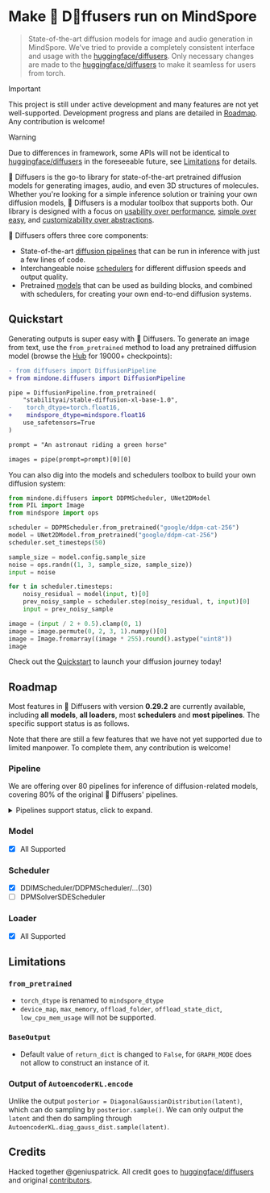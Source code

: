 <!---
Copyright 2022 - The HuggingFace Team. All rights reserved.
Hacked together by / Copyright 2024 Genius Patrick @ MindSpore Team.

Licensed under the Apache License, Version 2.0 (the "License");
you may not use this file except in compliance with the License.
You may obtain a copy of the License at

    http://www.apache.org/licenses/LICENSE-2.0

Unless required by applicable law or agreed to in writing, software
distributed under the License is distributed on an "AS IS" BASIS,
WITHOUT WARRANTIES OR CONDITIONS OF ANY KIND, either express or implied.
See the License for the specific language governing permissions and
limitations under the License.
-->

# Make 🤗 D🧨ffusers run on MindSpore

> State-of-the-art diffusion models for image and audio generation in MindSpore.
> We've tried to provide a completely consistent interface and usage with the [huggingface/diffusers](https://github.com/huggingface/diffusers).
> Only necessary changes are made to the [huggingface/diffusers](https://github.com/huggingface/diffusers) to make it seamless for users from torch.

> [!IMPORTANT]
> This project is still under active development and many features are not yet well-supported.
> Development progress and plans are detailed in [Roadmap](#Roadmap).
> Any contribution is welcome!

> [!WARNING]
> Due to differences in framework, some APIs will not be identical to [huggingface/diffusers](https://github.com/huggingface/diffusers) in the foreseeable future, see [Limitations](#Limitations) for details.

🤗 Diffusers is the go-to library for state-of-the-art pretrained diffusion models for generating images, audio, and even 3D structures of molecules. Whether you're looking for a simple inference solution or training your own diffusion models, 🤗 Diffusers is a modular toolbox that supports both. Our library is designed with a focus on [usability over performance](https://huggingface.co/docs/diffusers/conceptual/philosophy#usability-over-performance), [simple over easy](https://huggingface.co/docs/diffusers/conceptual/philosophy#simple-over-easy), and [customizability over abstractions](https://huggingface.co/docs/diffusers/conceptual/philosophy#tweakable-contributorfriendly-over-abstraction).

🤗 Diffusers offers three core components:

- State-of-the-art [diffusion pipelines](https://huggingface.co/docs/diffusers/api/pipelines/overview) that can be run in inference with just a few lines of code.
- Interchangeable noise [schedulers](https://huggingface.co/docs/diffusers/api/schedulers/overview) for different diffusion speeds and output quality.
- Pretrained [models](https://huggingface.co/docs/diffusers/api/models/overview) that can be used as building blocks, and combined with schedulers, for creating your own end-to-end diffusion systems.

## Quickstart

Generating outputs is super easy with 🤗 Diffusers. To generate an image from text, use the `from_pretrained` method to load any pretrained diffusion model (browse the [Hub](https://huggingface.co/models?library=diffusers&sort=downloads) for 19000+ checkpoints):

```diff
- from diffusers import DiffusionPipeline
+ from mindone.diffusers import DiffusionPipeline

pipe = DiffusionPipeline.from_pretrained(
    "stabilityai/stable-diffusion-xl-base-1.0",
-    torch_dtype=torch.float16,
+    mindspore_dtype=mindspore.float16
    use_safetensors=True
)

prompt = "An astronaut riding a green horse"

images = pipe(prompt=prompt)[0][0]
```

You can also dig into the models and schedulers toolbox to build your own diffusion system:

```python
from mindone.diffusers import DDPMScheduler, UNet2DModel
from PIL import Image
from mindspore import ops

scheduler = DDPMScheduler.from_pretrained("google/ddpm-cat-256")
model = UNet2DModel.from_pretrained("google/ddpm-cat-256")
scheduler.set_timesteps(50)

sample_size = model.config.sample_size
noise = ops.randn((1, 3, sample_size, sample_size))
input = noise

for t in scheduler.timesteps:
    noisy_residual = model(input, t)[0]
    prev_noisy_sample = scheduler.step(noisy_residual, t, input)[0]
    input = prev_noisy_sample

image = (input / 2 + 0.5).clamp(0, 1)
image = image.permute(0, 2, 3, 1).numpy()[0]
image = Image.fromarray((image * 255).round().astype("uint8"))
image
```

Check out the [Quickstart](https://huggingface.co/docs/diffusers/quicktour) to launch your diffusion journey today!

## Roadmap

Most features in 🤗 Diffusers with version **0.29.2** are currently available, including **all models**, **all loaders**, most **schedulers** and **most pipelines**. The specific support status is as follows.

Note that there are still a few features that we have not yet supported due to limited manpower. To complete them, any contribution is welcome!

### Pipeline

We are offering over 80 pipelines for inference of diffusion-related models, covering 80% of the original 🤗 Diffusers' pipelines. 

<details>
  <summary>Pipelines support status, click to expand.</summary>

- [ ] AmusedImg2ImgPipeline
- [ ] AmusedInpaintPipeline
- [ ] AmusedPipeline
- [x] AnimateDiffPipeline
- [x] AnimateDiffSDXLPipeline
- [x] AnimateDiffVideoToVideoPipeline
- [ ] AudioLDM2Pipeline
- [ ] AudioLDMPipeline
- [x] BlipDiffusionControlNetPipeline
- [x] BlipDiffusionPipeline
- [x] ConsistencyModelPipeline
- [x] DDIMPipeline
- [x] DDPMPipeline
- [x] DanceDiffusionPipeline
- [x] DiTPipeline
- [x] HunyuanDiTPipeline
- [x] I2VGenXLPipeline
- [x] IFImg2ImgPipeline
- [x] IFImg2ImgSuperResolutionPipeline
- [x] IFInpaintingPipeline
- [x] IFInpaintingSuperResolutionPipeline
- [x] IFPipeline
- [x] IFSuperResolutionPipeline
- [x] Kandinsky3Img2ImgPipeline
- [x] Kandinsky3Pipeline
- [x] KandinskyCombinedPipeline
- [x] KandinskyImg2ImgCombinedPipeline
- [x] KandinskyImg2ImgPipeline
- [x] KandinskyInpaintCombinedPipeline
- [x] KandinskyInpaintPipeline
- [x] KandinskyPipeline
- [x] KandinskyPriorPipeline
- [x] KandinskyV22CombinedPipeline
- [x] KandinskyV22ControlnetImg2ImgPipeline
- [x] KandinskyV22ControlnetPipeline
- [x] KandinskyV22Img2ImgCombinedPipeline
- [x] KandinskyV22Img2ImgPipeline
- [x] KandinskyV22InpaintCombinedPipeline
- [x] KandinskyV22InpaintPipeline
- [x] KandinskyV22Pipeline
- [x] KandinskyV22PriorEmb2EmbPipeline
- [x] KandinskyV22PriorPipeline
- [x] LDMSuperResolutionPipeline
- [x] LDMTextToImagePipeline
- [x] LatentConsistencyModelImg2ImgPipeline
- [x] LatentConsistencyModelPipeline
- [x] MarigoldDepthPipeline
- [x] MarigoldNormalsPipeline
- [ ] MusicLDMPipeline
- [ ] PIAPipeline
- [ ] PaintByExamplePipeline
- [x] PixArtAlphaPipeline
- [x] PixArtSigmaPipeline
- [ ] SemanticStableDiffusionPipeline
- [x] ShapEImg2ImgPipeline
- [x] ShapEPipeline
- [x] StableCascadeCombinedPipeline
- [x] StableCascadeDecoderPipeline
- [x] StableCascadePriorPipeline
- [x] StableDiffusion3ControlNetPipeline
- [x] StableDiffusion3Img2ImgPipeline
- [x] StableDiffusion3Pipeline
- [x] StableDiffusionAdapterPipeline
- [ ] StableDiffusionAttendAndExcitePipeline
- [x] StableDiffusionControlNetImg2ImgPipeline
- [x] StableDiffusionControlNetInpaintPipeline
- [x] StableDiffusionControlNetPipeline
- [x] StableDiffusionControlNetXSPipeline
- [x] StableDiffusionDepth2ImgPipeline
- [x] StableDiffusionDiffEditPipeline
- [x] StableDiffusionGLIGENPipeline
- [x] StableDiffusionGLIGENTextImagePipeline
- [x] StableDiffusionImageVariationPipeline
- [x] StableDiffusionImg2ImgPipeline
- [x] StableDiffusionInpaintPipeline
- [x] StableDiffusionInstructPix2PixPipeline
- [ ] StableDiffusionLDM3DPipeline
- [ ] StableDiffusionLDM3DPipeline
- [x] StableDiffusionLatentUpscalePipeline
- [ ] StableDiffusionPanoramaPipeline
- [x] StableDiffusionPipeline
- [ ] StableDiffusionSAGPipeline
- [x] StableDiffusionUpscalePipeline
- [x] StableDiffusionXLAdapterPipeline
- [x] StableDiffusionXLControlNetImg2ImgPipeline
- [x] StableDiffusionXLControlNetInpaintPipeline
- [x] StableDiffusionXLControlNetPipeline
- [x] StableDiffusionXLControlNetXSPipeline
- [x] StableDiffusionXLImg2ImgPipeline
- [x] StableDiffusionXLInpaintPipeline
- [x] StableDiffusionXLInstructPix2PixPipeline
- [x] StableDiffusionXLPipeline
- [ ] StableUnCLIPImg2ImgPipeline
- [ ] StableUnCLIPPipeline
- [x] StableVideoDiffusionPipeline
- [ ] TextToVideoSDPipeline
- [ ] TextToVideoZeroPipeline
- [ ] TextToVideoZeroSDXLPipeline
- [x] UnCLIPImageVariationPipeline
- [x] UnCLIPPipeline
- [ ] UniDiffuserPipeline
- [ ] VideoToVideoSDPipeline
- [x] WuerstchenCombinedPipeline
- [x] WuerstchenDecoderPipeline
- [x] WuerstchenPriorPipeline
</details>

### Model
- [x] All Supported

### Scheduler
- [x] DDIMScheduler/DDPMScheduler/...(30)
- [ ] DPMSolverSDEScheduler

### Loader
- [x] All Supported

## Limitations

### `from_pretrained`
- `torch_dtype` is renamed to `mindspore_dtype`
- `device_map`, `max_memory`, `offload_folder`, `offload_state_dict`, `low_cpu_mem_usage` will not be supported.

### `BaseOutput`

- Default value of `return_dict` is changed to `False`, for `GRAPH_MODE` does not allow to construct an instance of it.

### Output of `AutoencoderKL.encode`

Unlike the output `posterior = DiagonalGaussianDistribution(latent)`, which can do sampling by `posterior.sample()`.
We can only output the `latent` and then do sampling through `AutoencoderKL.diag_gauss_dist.sample(latent)`.


## Credits

Hacked together @geniuspatrick.
All credit goes to [huggingface/diffusers](https://github.com/huggingface/diffusers) and original [contributors](https://github.com/huggingface/diffusers#credits).
